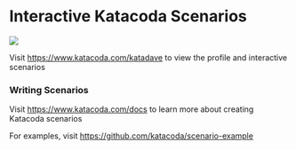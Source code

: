 # Interactive Katacoda Scenarios

[![](http://shields.katacoda.com/katacoda/katadave/count.svg)](https://www.katacoda.com/katadave "Get your profile on Katacoda.com")

Visit https://www.katacoda.com/katadave to view the profile and interactive scenarios

### Writing Scenarios
Visit https://www.katacoda.com/docs to learn more about creating Katacoda scenarios

For examples, visit https://github.com/katacoda/scenario-example
